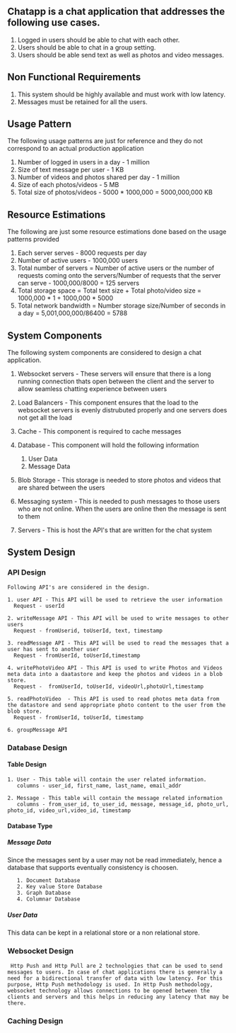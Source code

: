## Chatapp is a chat application that addresses the following use cases.

1. Logged in users should be able to chat with each other.
2. Users should be able to chat in a group setting.
3. Users should be able send text as well as photos and video messages.

## Non Functional Requirements

1. This system should be highly available and must work with low latency.
2. Messages must be retained for all the users.

## Usage Pattern

The following usage patterns are just for reference and they do not correspond to an actual production application

1. Number of logged in users in a day - 1 million
2. Size of text message per user - 1 KB
3. Number of videos and photos shared per day - 1 million
4. Size of each photos/videos - 5 MB 
5. Total size of photos/videos - 5000 * 1000,000 = 5000,000,000 KB

## Resource Estimations

The following are just some resource estimations done based on the usage patterns provided

1. Each server serves - 8000 requests per day
2. Number of active users - 1000,000 users
3. Total number of servers = Number of active users or the number of requests coming onto the servers/Number of requests that the server can serve - 1000,000/8000 = 125 servers
4. Total storage space = Total text size + Total photo/video size = 1000,000 * 1 + 1000,000 * 5000
5. Total network bandwidth = Number storage size/Number of seconds in a day =  5,001,000,000/86400 = 5788 

## System Components

The following system components are considered to design a chat application.

1. Websocket servers - These servers will ensure that there is a long running connection thats open between the client and the server to allow seamless chatting experience between users
2. Load Balancers - This component ensures that the load to the websocket servers is evenly distrubuted properly and one servers does not get all the load
3. Cache - This component is required to cache messages 
4. Database - This component will hold the following information

   1. User Data
   2. Message Data
   
5. Blob Storage - This storage is needed to store photos and videos that are shared between the users
6. Messaging system - This is needed to push messages to those users who are not online. When the users are online then the message is sent to them
7. Servers - This is host the API's that are written for the chat system

## System Design
 
### API Design

    Following API's are considered in the design.
 
    1. user API - This API will be used to retrieve the user information
      Request - userId
      
    2. writeMessage API - This API will be used to write messages to other users
      Request - fromUserid, toUserId, text, timestamp
      
    3. readMessage API - This API will be used to read the messages that a user has sent to another user
      Request - fromUserId, toUserId,timestamp
      
    4. writePhotoVideo API - This API is used to write Photos and Videos meta data into a daatastore and keep the photos and videos in a blob store.
      Request -  fromUserId, toUserId, videoUrl,photoUrl,timestamp
      
    5. readPhotoVideo  - This API is used to read photos meta data from the datastore and send appropriate photo content to the user from the blob store.
      Request - fromUserId, toUserId, timestamp
     
    6. groupMessage API

### Database Design
     
   #### Table Design
     
    1. User - This table will contain the user related information.
       columns - user_id, first_name, last_name, email_addr
       
    2. Message - This table will contain the message related information
       columns - from_user_id, to_user_id, message, message_id, photo_url, photo_id, video_url,video_id, timestamp
       
   #### Database Type
   
   ##### Message Data 
   
   Since the messages sent by a user may not be read immediately, hence a database that supports eventually consistency is choosen.
    
       1. Document Database
       2. Key value Store Database
       3. Graph Database
       4. Columnar Database
       
   ##### User Data 
   
   This data can be kept in a relational store or a non relational store.
   
       
 ### Websocket Design
 
     Http Push and Http Pull are 2 technologies that can be used to send messages to users. In case of chat applications there is generally a need for a bidirectional transfer of data with low latency. For this purpose, Http Push methodology is used. In Http Push methodology, websocket technology allows connections to be opened between the clients and servers and this helps in reducing any latency that may be there.
     
 ### Caching Design
    

